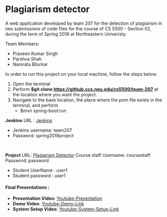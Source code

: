 # Plagiarism detector 

A web application developed by team 207 for the detection of plagiarism in two submissions of code files for the course of CS 5500 - Section 02, during the term of Spring 2018 at Northeastern Univeristy.

Team Members:
* Praveen Kumar Singh
* Parshva Shah
* Namrata Bilurkar

In order to run this project on your local machine, follow the steps below.

1. Open the terminal
2. Perform **$git clone https://github.ccs.neu.edu/cs5500/team-207** at the location where you want the project.
3. Navigate to the base location, the place where the pom file exists in the terminal, and perform
	* $mvn spring-boot:run


**Jenkins** URL : [Jenkins](http://ec2-18-222-73-94.us-east-2.compute.amazonaws.com:8080/)
* Jenkins username: team207
* Password: spring2018project

<br>

**Project** URL: [Plagiariam Detector](http://ec2-52-91-227-186.compute-1.amazonaws.com:8080/#/)
Course staff Username: coursestaff
Password: password

* Student UserName : user1
* Student password : user1

#### Final Presentations :
* **Presentation Video**: [Youtube-Presentation](https://youtu.be/NP5hE0cL3ms)
* **Demo Video**: [Youtube-Demo-Link](https://youtu.be/Gw73HDbA7bk)
* **System Setup Video**: [Youtube-System-Setup-Link](https://www.youtube.com/watch?v=IZ_UnOFQHhc)